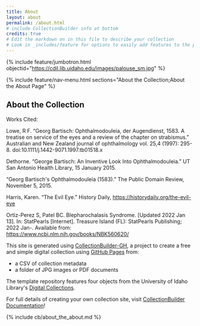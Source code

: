 ```yaml
---
title: About
layout: about
permalink: /about.html
# include CollectionBuilder info at bottom
credits: true
# Edit the markdown on in this file to describe your collection
# Look in _includes/feature for options to easily add features to the page
---
```


{% include feature/jumbotron.html objectid="https://cdil.lib.uidaho.edu/images/palouse_sm.jpg" %}

{% include feature/nav-menu.html sections="About the Collection;About the About Page" %}

## About the Collection

Works Cited:

Lowe, R F. “Georg Bartisch: Ophthalmodouleia, der Augendienst, 1583. A treatise on service of 
the eyes and a review of the chapter on strabismus.” Australian and New Zealand journal of ophthalmology vol. 25,4 (1997): 295-8. doi:10.1111/j.1442-9071.1997.tb01518.x

Dethorne. “George Bartisch: An Inventive Look Into Ophthalmodouleia.” UT San Antonio 
Health Library, 15 January 2015. 

“Georg Bartisch's Ophthalmodouleia (1583).” The Public Domain Review, November 5, 2015.

Harris, Karen. “The Evil Eye.” History Daily, https://historydaily.org/the-evil-eye

Ortiz-Perez S, Patel BC. Blepharochalasis Syndrome. [Updated 2022 Jan 13]. In: StatPearls [Internet]. Treasure Island (FL): StatPearls Publishing; 2022 Jan-. Available from: https://www.ncbi.nlm.nih.gov/books/NBK560620/



This site is generated using [CollectionBuilder-GH](https://collectionbuilding.github.io/gh/), a project to create a free and simple digital collection using [GitHub Pages](https://pages.github.com/) from: 

- a CSV of collection metadata
- a folder of JPG images or PDF documents

The template repository features four objects from the University of Idaho Library's [Digital Collections](https://www.lib.uidaho.edu/digital). 

For full details of creating your own collection site, visit [CollectionBuilder Documentation](https://collectionbuilder.github.io/cb-docs/)!

<!-- IMPORTANT!!! DELETE this comment and the include below when you are finished editing this page for your collection. The include below introduces about page features. They will show up on your collection's about page until you delete it.  -->
{% include cb/about_the_about.md %} 
